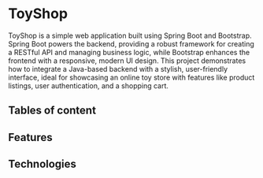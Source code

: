 # ToyShop

ToyShop is a simple web application built using Spring Boot and Bootstrap. Spring Boot powers the backend, providing a robust framework for creating a RESTful API and managing business logic, while Bootstrap enhances the frontend with a responsive, modern UI design. This project demonstrates how to integrate a Java-based backend with a stylish, user-friendly interface, ideal for showcasing an online toy store with features like product listings, user authentication, and a shopping cart.

## Tables of content

## Features

## Technologies


